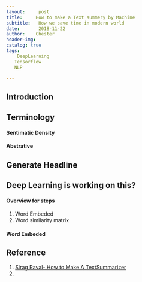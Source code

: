 ```yaml
---
layout:     post
title:     How to make a Text summery by Machine
subtitle:   How we save time in modern world
date:       2018-11-22
author:    Chester
header-img: 
catalog: true
tags:
    DeepLearning
   Tensorflow
   NLP

---
```


## Introduction


## Terminology
#### Sentimatic Density
#### Abstrative


## Generate Headline

## Deep Learning is working on this?
#### Overview for steps

 1. Word Embeded
 2. Word similarity matrix


#### Word Embeded


## Reference

 1. [Sirag Raval- How to Make A TextSummarizer](https://github.com/llSourcell/How_to_make_a_text_summarizer)
 2. 



<!--stackedit_data:
eyJoaXN0b3J5IjpbLTEwNDIwNjMyNTNdfQ==
-->